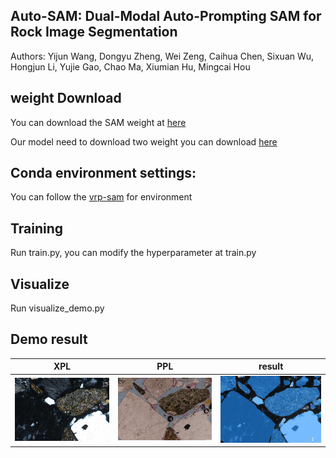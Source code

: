 ## Auto-SAM: Dual-Modal Auto-Prompting SAM for Rock Image Segmentation

Authors: Yijun Wang, Dongyu Zheng, Wei Zeng, Caihua Chen, Sixuan Wu, Hongjun Li, Yujie Gao, Chao Ma, Xiumian Hu, Mingcai Hou

## weight Download

You can download the SAM weight at [here](https://dl.fbaipublicfiles.com/segment_anything/sam_vit_h_4b8939.pth)

Our model need to download two weight you can download [here](https://drive.google.com/drive/folders/1ZE-KgpZKiKM6Jjh2Wjz-ejjlYWWfVhob?usp=drive_link)

## Conda environment settings:

You can follow the [vrp-sam](https://github.com/syp2ysy/VRP-SAM) for environment 

## Training
Run train.py, you can modify the hyperparameter at train.py

## Visualize

Run visualize_demo.py

## Demo result


| XPL      | PPL      | result      |
|------------------------|------------------------|------------------------|
| ![XPL](assets/16A063-1_a27+.png) | ![PPL](assets/16A063-1_a27-.png) | ![result](assets/16A063-1_a27.png) |






